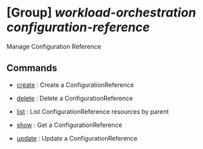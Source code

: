 # [Group] _workload-orchestration configuration-reference_

Manage Configuration Reference

## Commands

- [create](/Commands/workload-orchestration/configuration-reference/_create.md)
: Create a ConfigurationReference

- [delete](/Commands/workload-orchestration/configuration-reference/_delete.md)
: Delete a ConfigurationReference

- [list](/Commands/workload-orchestration/configuration-reference/_list.md)
: List ConfigurationReference resources by parent

- [show](/Commands/workload-orchestration/configuration-reference/_show.md)
: Get a ConfigurationReference

- [update](/Commands/workload-orchestration/configuration-reference/_update.md)
: Update a ConfigurationReference
